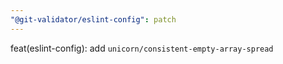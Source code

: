 ```yaml
---
"@git-validator/eslint-config": patch
---
```


feat(eslint-config): add `unicorn/consistent-empty-array-spread`
